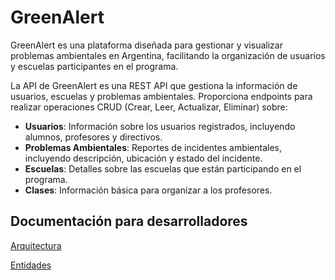 # GreenAlert

GreenAlert es una plataforma diseñada para gestionar y visualizar problemas ambientales en Argentina, facilitando la organización de usuarios y escuelas participantes en el programa.

La API de GreenAlert es una REST API que gestiona la información de usuarios, escuelas y problemas ambientales. Proporciona endpoints para realizar operaciones CRUD (Crear, Leer, Actualizar, Eliminar) sobre:

-   **Usuarios**: Información sobre los usuarios registrados, incluyendo alumnos, profesores y directivos.
-   **Problemas Ambientales**: Reportes de incidentes ambientales, incluyendo descripción, ubicación y estado del incidente.
-   **Escuelas**: Detalles sobre las escuelas que están participando en el programa.
-   **Clases**: Información básica para organizar a los profesores.

## Documentación para desarrolladores

[Arquitectura](./docs/arquitectura.md)

[Entidades](./docs/entidades.md)

